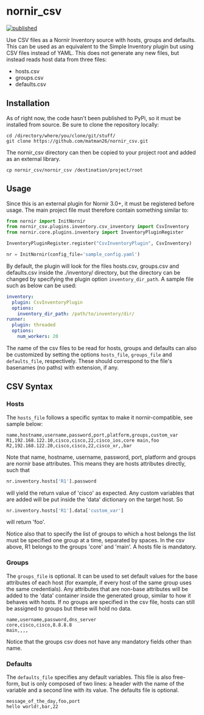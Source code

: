 # nornir_csv
[![published](https://static.production.devnetcloud.com/codeexchange/assets/images/devnet-published.svg)](https://developer.cisco.com/codeexchange/github/repo/matman26/nornir_csv)

Use CSV files as a Nornir Inventory source with hosts, groups and defaults.
This can be used as an equivalent to the Simple Inventory plugin but 
using CSV files instead of YAML. This does not generate any new files,
but instead reads host data from three files:
+ hosts.csv
+ groups.csv
+ defaults.csv

## Installation
As of right now, the code hasn't been published to PyPi, so it must be
installed from source. Be sure to clone the repository locally:

```
cd /directory/where/you/clone/git/stuff/
git clone https://github.com/matman26/nornir_csv.git
```

The nornir_csv directory can then be copied to your project root and added
as an external library.

```
cp nornir_csv/nornir_csv /destination/project/root
```

## Usage
Since this is an external plugin for Nornir 3.0+, it must be registered
before usage. The main project file must therefore contain something similar to:

```python
from nornir import InitNornir
from nornir_csv.plugins.inventory.csv_inventory import CsvInventory
from nornir.core.plugins.inventory import InventoryPluginRegister

InventoryPluginRegister.register("CsvInventoryPlugin", CsvInventory)

nr = InitNornir(config_file='sample_config.yaml')
```

By default, the plugin will look for the files hosts.csv, groups.csv and defaults.csv inside the 
./inventory/ directory, but the directory can be changed by specifying the plugin option 
`inventory_dir_path`. A sample file such as below can be used:

```yaml
inventory:
  plugin: CsvInventoryPlugin
  options:
    inventory_dir_path: /path/to/inventory/dir/
runner:
  plugin: threaded
  options:
    num_workers: 20
```

The name of the csv files to be read for hosts, groups and defaults can also be customized by setting the options `hosts_file`, `groups_file` and `defaults_file`, respectively. These should correspond to the file's basenames (no paths) with extension, if any.

## CSV Syntax
### Hosts
The `hosts_file` follows a specific syntax to make it nornir-compatible, see sample below:
```csv
name,hostname,username,password,port,platform,groups,custom_var
R1,192.168.122.10,cisco,cisco,22,cisco_ios,core main,foo
R2,192.168.122.20,cisco,cisco,22,cisco_xr,,bar
```

Note that name, hostname, username, password, port, platform and groups are nornir
base attributes. This means they are hosts attributes directly, such that
```python
nr.inventory.hosts['R1'].password
```

will yield the return value of 'cisco' as expected. Any custom variables that are
added will be put inside the 'data' dictionary on the target host. So

```python
nr.inventory.hosts['R1'].data['custom_var']
```

will return 'foo'.

Notice also that to specify the list of groups to which a host belongs the list must be 
specified one group at a time, separated by spaces. In the csv above, R1 belongs to the
groups 'core' and 'main'. A hosts file is mandatory.

### Groups
The `groups_file` is optional. It can be used to set 
default values for the base attributes of each host (for example, if every host of the same
group uses the same credentials). Any attributes that are non-base attributes will
be added to the 'data' container inside the generated group, similar to how it 
behaves with hosts. If no groups are specified in the csv file, hosts can still be assigned 
to groups but these will hold no data.

```csv
name,username,password,dns_server
core,cisco,cisco,8.8.8.8
main,,,,
```

Notice that the groups csv does not have any mandatory fields other than name.

### Defaults
The `defaults_file` specifies any default variables. This file is also free-form, but is only 
composed of two lines: a header with the name of the variable and a second line with 
its value. The defaults file is optional.

```csv
message_of_the_day,foo,port
hello world!,bar,22
```
